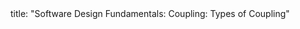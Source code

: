 <frontmatter>
title: "Software Design Fundamentals: Coupling: Types of Coupling"
</frontmatter>

<include src="unit-inPage-asFlat.md" boilerplate />